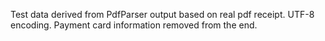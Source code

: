 Test data derived from PdfParser output based on real pdf receipt. UTF-8 encoding. Payment card information removed from the end.
